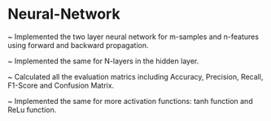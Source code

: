 # Neural-Network
~ Implemented the two layer neural network for m-samples and n-features using forward and backward propagation.

~ Implemented the same for N-layers in the hidden layer.

~ Calculated all the evaluation matrics including Accuracy, Precision, Recall, F1-Score and Confusion Matrix.

~ Implemented the same for more activation functions: tanh function and ReLu function.
